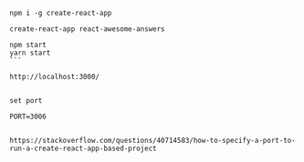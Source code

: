 ``` install global
npm i -g create-react-app
```


``` create project
create-react-app react-awesome-answers
```

````
npm start
yarn start
```

http://localhost:3000/


set port 

PORT=3006


https://stackoverflow.com/questions/40714583/how-to-specify-a-port-to-run-a-create-react-app-based-project